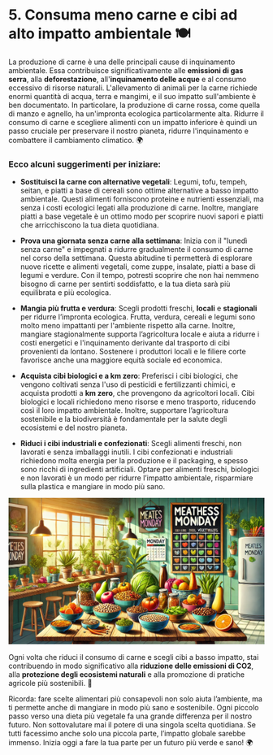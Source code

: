 # 5. Consuma meno carne e cibi ad alto impatto ambientale 🍽️

La produzione di carne è una delle principali cause di inquinamento ambientale. Essa contribuisce significativamente alle **emissioni di gas serra**, alla **deforestazione**, all'**inquinamento delle acque** e al consumo eccessivo di risorse naturali. L'allevamento di animali per la carne richiede enormi quantità di acqua, terra e mangimi, e il suo impatto sull'ambiente è ben documentato. In particolare, la produzione di carne rossa, come quella di manzo e agnello, ha un'impronta ecologica particolarmente alta. Ridurre il consumo di carne e scegliere alimenti con un impatto inferiore è quindi un passo cruciale per preservare il nostro pianeta, ridurre l'inquinamento e combattere il cambiamento climatico. 🌍

### Ecco alcuni suggerimenti per iniziare:

- **Sostituisci la carne con alternative vegetali**: Legumi, tofu, tempeh, seitan, e piatti a base di cereali sono ottime alternative a basso impatto ambientale. Questi alimenti forniscono proteine e nutrienti essenziali, ma senza i costi ecologici legati alla produzione di carne. Inoltre, mangiare piatti a base vegetale è un ottimo modo per scoprire nuovi sapori e piatti che arricchiscono la tua dieta quotidiana.

- **Prova una giornata senza carne alla settimana**: Inizia con il "lunedì senza carne" e impegnati a ridurre gradualmente il consumo di carne nel corso della settimana. Questa abitudine ti permetterà di esplorare nuove ricette e alimenti vegetali, come zuppe, insalate, piatti a base di legumi e verdure. Con il tempo, potresti scoprire che non hai nemmeno bisogno di carne per sentirti soddisfatto, e la tua dieta sarà più equilibrata e più ecologica.

- **Mangia più frutta e verdura**: Scegli prodotti freschi, **locali** e **stagionali** per ridurre l’impronta ecologica. Frutta, verdura, cereali e legumi sono molto meno impattanti per l'ambiente rispetto alla carne. Inoltre, mangiare stagionalmente supporta l’agricoltura locale e aiuta a ridurre i costi energetici e l'inquinamento derivante dal trasporto di cibi provenienti da lontano. Sostenere i produttori locali e le filiere corte favorisce anche una maggiore equità sociale ed economica.

- **Acquista cibi biologici e a km zero**: Preferisci i cibi biologici, che vengono coltivati senza l'uso di pesticidi e fertilizzanti chimici, e acquista prodotti a **km zero**, che provengono da agricoltori locali. Cibi biologici e locali richiedono meno risorse e meno trasporto, riducendo così il loro impatto ambientale. Inoltre, supportare l’agricoltura sostenibile e la biodiversità è fondamentale per la salute degli ecosistemi e del nostro pianeta.

- **Riduci i cibi industriali e confezionati**: Scegli alimenti freschi, non lavorati e senza imballaggi inutili. I cibi confezionati e industriali richiedono molta energia per la produzione e il packaging, e spesso sono ricchi di ingredienti artificiali. Optare per alimenti freschi, biologici e non lavorati è un modo per ridurre l’impatto ambientale, risparmiare sulla plastica e mangiare in modo più sano.

![Cibi sostenibili](../images/step5/cibiSostenibili.webp)

Ogni volta che riduci il consumo di carne e scegli cibi a basso impatto, stai contribuendo in modo significativo alla **riduzione delle emissioni di CO2**, alla **protezione degli ecosistemi naturali** e alla promozione di pratiche agricole più sostenibili. 🌱

Ricorda: fare scelte alimentari più consapevoli non solo aiuta l’ambiente, ma ti permette anche di mangiare in modo più sano e sostenibile. Ogni piccolo passo verso una dieta più vegetale fa una grande differenza per il nostro futuro. Non sottovalutare mai il potere di una singola scelta quotidiana. Se tutti facessimo anche solo una piccola parte, l’impatto globale sarebbe immenso. Inizia oggi a fare la tua parte per un futuro più verde e sano! 🌍
